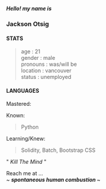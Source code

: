 <h5>
  Hello! my name is
</h5>
<h3>
  Jackson Otsig
</h3>


<h4>
  STATS
</h4>
<p>
  
  > age : 21 <br>
  > gender : male <br>
  > pronouns : was/will be <br>
  > location : vancouver <br>
  > status : unemployed <br>
  
</p>
<h4>
  LANGUAGES
</h4>
<p>
  Mastered:
  
  >
  
  Known:
  
  > Python
  
  Learning/Knew:
  
  > Solidity, Batch, Bootstrap CSS
  
  </p>
  

<p>
  "
  <em>
    Kill The Mind
  </em>
  "
</p>


<p>
Reach me at ...<br>
  ~
  <em>
    <strong>
      spontaneous human combustion
    </strong>
  </em>
  ~<br>
</p>
